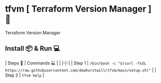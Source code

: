 # tfvm [ Terraform Version Manager ] 🔧

Terraform Version Manager

## Install 📦 & Run 💻

| Steps 📝 | Commands 💻 | |
|-|-|
| Step 1 | ``` /bin/bash -c "$(curl -fsSL https://raw.githubusercontent.com/dewhurstwill/tfvm/main/setup.sh)" ``` |
| Step 2 | ``` tfvm help ``` |
